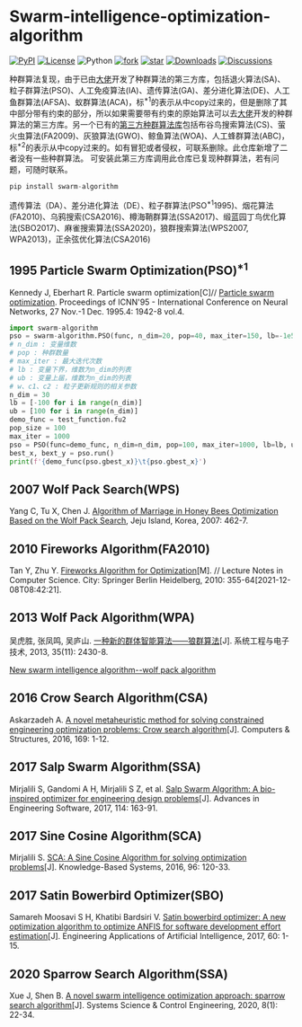 # Swarm-intelligence-optimization-algorithm

[![PyPI](https://img.shields.io/pypi/v/swarm-algorithm)](https://pypi.org/project/swarm-algorithm/)
[![License](https://img.shields.io/pypi/l/swarm-algorithm.svg)](https://github.com/LucXiong/Swarm-intelligence-optimization-algorithm/blob/master/LICENSE)
![Python](https://img.shields.io/badge/python->=3.5-green.svg)
[![fork](https://img.shields.io/github/forks/LucXiong/Swarm-intelligence-optimization-algorithm?style=social)](https://github.com/LucXiong/Swarm-intelligence-optimization-algorithm/fork)
[![star](https://img.shields.io/github/stars/LucXiong/Swarm-intelligence-optimization-algorithm?style=social)](https://github.com/LucXiong/Swarm-intelligence-optimization-algorithm/star)
[![Downloads](https://pepy.tech/badge/swarm-algorithm)](https://pepy.tech/project/swarm-algorithm)
[![Discussions](https://img.shields.io/badge/discussions-green.svg)](https://github.com/LucXiong/Swarm-intelligence-optimization-algorithm/discussions)

种群算法复现，由于已由[大佬](https://github.com/guofei9987/scikit-opt)开发了种群算法的第三方库，包括退火算法(SA)、粒子群算法(PSO)、人工免疫算法(IA)、遗传算法(GA)、差分进化算法(DE)、人工鱼群算法(AFSA)、蚁群算法(ACA)，标<sup>*1</sup>的表示从中copy过来的，但是删除了其中部分带有约束的部分，所以如果需要带有约束的原始算法可以去[大佬](https://github.com/guofei9987/scikit-opt)开发的种群算法的第三方库。另一个已有的[第三方种群算法库](https://github.com/HaaLeo/swarmlib)包括布谷鸟搜索算法(CS)、萤火虫算法(FA2009)、灰狼算法(GWO)、鲸鱼算法(WOA)、人工蜂群算法(ABC)，标<sup>*2</sup>的表示从中copy过来的。如有冒犯或者侵权，可联系删除。此仓库新增了二者没有一些种群算法。
可安装此第三方库调用此仓库已复现种群算法，若有问题，可随时联系。

```python
pip install swarm-algorithm
```

遗传算法（DA）、差分进化算法（DE）、粒子群算法(PSO<sup>*1</sup>1995)、烟花算法(FA2010)、乌鸦搜索(CSA2016)、樽海鞘群算法(SSA2017)、缎蓝园丁鸟优化算法(SBO2017)、麻雀搜索算法(SSA2020)，狼群搜索算法(WPS2007, WPA2013)，正余弦优化算法(CSA2016)
## 1995 Particle Swarm Optimization(PSO)<sup>*1</sup>
Kennedy J, Eberhart R. Particle swarm optimization[C]// [Particle swarm optimization](https://ieeexplore.ieee.org/abstract/document/488968). Proceedings of ICNN'95 - International Conference on Neural Networks, 27 Nov.-1 Dec. 1995.4: 1942-8 vol.4.
```python
import swarm-algorithm
pso = swarm-algorithm.PSO(func, n_dim=20, pop=40, max_iter=150, lb=-1e5, ub=1e5, w=0.8, c1=0.5, c2=0.5)
# n_dim : 变量维数
# pop : 种群数量
# max_iter : 最大迭代次数
# lb : 变量下界，维数为n_dim的列表
# ub : 变量上届，维数为n_dim的列表
# w、c1、c2 : 粒子更新规则的相关参数
n_dim = 30
lb = [-100 for i in range(n_dim)]
ub = [100 for i in range(n_dim)]
demo_func = test_function.fu2
pop_size = 100
max_iter = 1000
pso = PSO(func=demo_func, n_dim=n_dim, pop=100, max_iter=1000, lb=lb, ub=ub, w=0.8, c1=0.5, c2=0.5)
best_x, bext_y = pso.run()
print(f'{demo_func(pso.gbest_x)}\t{pso.gbest_x}')
```
## 2007 Wolf Pack Search(WPS)
Yang C, Tu X, Chen J. [Algorithm of Marriage in Honey Bees Optimization Based on the Wolf Pack Search](https://www.computer.org/csdl/proceedings-article/ipc/2007/30060462/12OmNzC5T5U), Jeju Island, Korea, 2007: 462-7.
## 2010 Fireworks Algorithm(FA2010)
Tan Y, Zhu Y. [Fireworks Algorithm for Optimization](https://www.researchgate.net/publication/220704568_Fireworks_Algorithm_for_Optimization#:~:text=Inspired%20by%20observing%20fireworks%20explosion%2C%20a%20novel%20swarm,keeping%20diversity%20of%20sparks%20are%20also%20well%20designed.)[M]. //  Lecture Notes in Computer Science. City: Springer Berlin Heidelberg, 2010: 355-64[2021-12-08T08:42:21]. 
## 2013 Wolf Pack Algorithm(WPA)
吴虎胜, 张凤鸣, 吴庐山. [一种新的群体智能算法——狼群算法](https://oss.wanfangdata.com.cn/www/%E4%B8%80%E7%A7%8D%E6%96%B0%E7%9A%84%E7%BE%A4%E4%BD%93%E6%99%BA%E8%83%BD%E7%AE%97%E6%B3%95%E2%80%94%E2%80%94%E7%8B%BC%E7%BE%A4%E7%AE%97%E6%B3%95.ashx?isread=true&type=perio&resourceId=xtgcydzjs201311033&transaction=%7B%22id%22%3Anull%2C%22transferOutAccountsStatus%22%3Anull%2C%22transaction%22%3A%7B%22id%22%3A%221478253592753254400%22%2C%22status%22%3A1%2C%22createDateTime%22%3Anull%2C%22payDateTime%22%3A1641278095793%2C%22authToken%22%3A%22TGT-21025086-NNOedndoqocfHmrAEEpa2NPFM54hlRyq9Iydysp3Vdrm52ZAb0-my.wanfangdata.com.cn%22%2C%22user%22%3A%7B%22accountType%22%3A%22Group%22%2C%22key%22%3A%22shjtdxip%22%7D%2C%22transferIn%22%3A%7B%22accountType%22%3A%22Income%22%2C%22key%22%3A%22PeriodicalFulltext%22%7D%2C%22transferOut%22%3A%7B%22GTimeLimit.shjtdxip%22%3A3.0%7D%2C%22turnover%22%3A3.0%2C%22orderTurnover%22%3A3.0%2C%22productDetail%22%3A%22perio_xtgcydzjs201311033%22%2C%22productTitle%22%3Anull%2C%22userIP%22%3A%22202.120.11.15%22%2C%22organName%22%3Anull%2C%22memo%22%3Anull%2C%22orderUser%22%3A%22shjtdxip%22%2C%22orderChannel%22%3A%22pc%22%2C%22payTag%22%3A%22%22%2C%22webTransactionRequest%22%3Anull%2C%22signature%22%3A%22DDZm%2FVXekyWdH42BgPDeLSdnJXD5YPlUmPP6RP2%2B5eU5k97eueMNcfB2qDS7gmRqjIAbT8ocLpCg%5CnFfEPHohFBJ9J%2BFzviaDCPBw8d6hI01pf4vPVSg9Dd2I4TakD%2FYViqh584dU9xvUJbBOxU8%2BaFsyF%5CnDfCN60TgqVGcQgxpefQ%3D%22%2C%22delete%22%3Afalse%7D%2C%22isCache%22%3Afalse%7D)[J]. 系统工程与电子技术, 2013, 35(11): 2430-8.

[New swarm intelligence algorithm--wolf pack algorithm](https://www.researchgate.net/publication/264928582_New_swarm_intelligence_algorithm-wolf_pack_algorithm)
## 2016 Crow Search Algorithm(CSA)
Askarzadeh A. [A novel metaheuristic method for solving constrained engineering optimization problems: Crow search algorithm](https://www.sciencedirect.com/science/article/pii/S0045794916300475)[J]. Computers & Structures, 2016, 169: 1-12.
## 2017 Salp Swarm Algorithm(SSA)
Mirjalili S, Gandomi A H, Mirjalili S Z, et al. [Salp Swarm Algorithm: A bio-inspired optimizer for engineering design problems](https://www.sciencedirect.com/science/article/pii/S0965997816307736)[J]. Advances in Engineering Software, 2017, 114: 163-91.
## 2017 Sine Cosine Algorithm(SCA)
Mirjalili S. [SCA: A Sine Cosine Algorithm for solving optimization problems](https://www.sciencedirect.com/science/article/pii/S0950705115005043)[J]. Knowledge-Based Systems, 2016, 96: 120-33.
## 2017 Satin Bowerbird Optimizer(SBO)
Samareh Moosavi S H, Khatibi Bardsiri V. [Satin bowerbird optimizer: A new optimization algorithm to optimize ANFIS for software development effort estimation](https://www.sciencedirect.com/science/article/pii/S095219761730006)[J]. Engineering Applications of Artificial Intelligence, 2017, 60: 1-15.
## 2020 Sparrow Search Algorithm(SSA)
Xue J, Shen B. [A novel swarm intelligence optimization approach: sparrow search algorithm](https://www.tandfonline.com/doi/pdf/10.1080/21642583.2019.1708830)[J]. Systems Science & Control Engineering, 2020, 8(1): 22-34.

